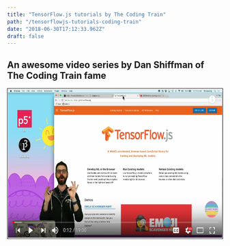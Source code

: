 ```yaml
---
title: "TensorFlow.js tutorials by The Coding Train"
path: "/tensorflowjs-tutorials-coding-train"
date: "2018-06-30T17:12:33.962Z"
draft: false
---
```


## An awesome video series by Dan Shiffman of The Coding Train fame

<a href="http://www.youtube.com/watch?feature=player_embedded&v=Qt3ZABW5lD0&list=PLRqwX-V7Uu6YIeVA3dNxbR9PYj4wV31oQ
" target="_blank"><img src="./codingtrain.png"
alt="IMAGE ALT TEXT HERE" width="600" height="350" border="1" /></a>